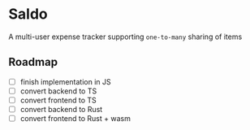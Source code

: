 # Saldo

A multi-user expense tracker supporting `one-to-many` sharing of items

## Roadmap

- [ ] finish implementation in JS
- [ ] convert backend to TS
- [ ] convert frontend to TS
- [ ] convert backend to Rust
- [ ] convert frontend to Rust + wasm
